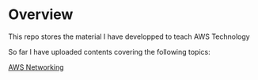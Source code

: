 Overview
========

This repo stores the material I have developped to teach AWS Technology

So far I have uploaded contents covering the following topics:

[AWS Networking](./aws-netwroking/README.md)
